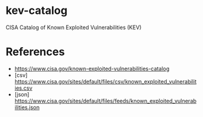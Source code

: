 # kev-catalog
CISA Catalog of Known Exploited Vulnerabilities (KEV)


# References
- https://www.cisa.gov/known-exploited-vulnerabilities-catalog
- [csv] https://www.cisa.gov/sites/default/files/csv/known_exploited_vulnerabilities.csv
- [json] https://www.cisa.gov/sites/default/files/feeds/known_exploited_vulnerabilities.json
